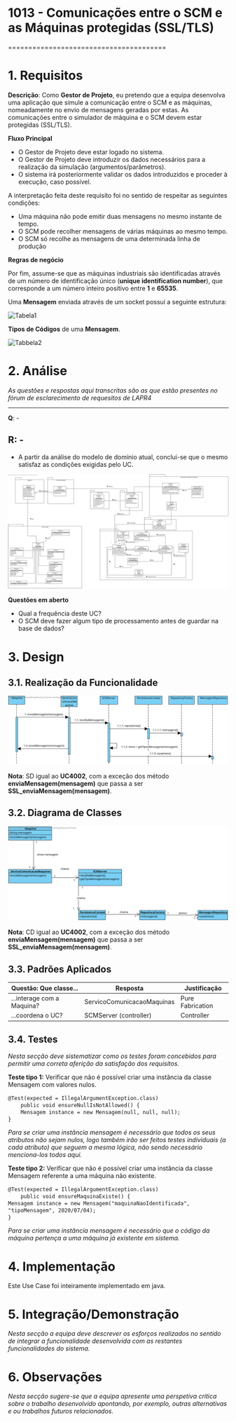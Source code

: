 # 1013 - Comunicações entre o SCM e as Máquinas protegidas (SSL/TLS)
=======================================

# 1. Requisitos

**Descrição**: Como **Gestor de Projeto**, eu pretendo que a equipa desenvolva uma aplicação que simule a comunicação entre o SCM e as máquinas, nomeadamente no envio de mensagens geradas por estas. As comunicações entre o simulador de máquina e o SCM devem estar protegidas (SSL/TLS).

**Fluxo Principal**
* O Gestor de Projeto deve estar logado no sistema.
* O Gestor de Projeto deve introduzir os dados necessários para a realização da simulação (argumentos/parâmetros).
* O sistema irá posteriormente validar os dados introduzidos e proceder à execução, caso possível.

A interpretação feita deste requisito foi no sentido de respeitar as seguintes condições:

* Uma máquina não pode emitir duas mensagens no mesmo instante de tempo.
* O SCM pode recolher mensagens de várias máquinas ao mesmo tempo.
* O SCM só recolhe as mensagens de uma determinada linha de produção

**Regras de negócio**

Por fim, assume-se que as máquinas industriais são identificadas através de um número de identificação único (**unique identification number**), que corresponde a um número inteiro positivo entre **1** e **65535**.

Uma **Mensagem** enviada através de um socket possui a seguinte estrutura:

![Tabela1](https://i.ibb.co/ZVHwTfz/144843.png)

**Tipos de Códigos** de uma **Mensagem**.

![Tabbela2](https://i.ibb.co/cT6hTtk/144943.png)

# 2. Análise
*As questões e respostas aqui transcritas são as que estão presentes no fórum de esclarecimento de requesitos de LAPR4*

--------
**Q**: -

**R**: -
-------

* A partir da análise do modelo de domínio atual, conclui-se que o mesmo satisfaz as condições exigidas pelo UC.

![Modelo_de_Dominio.svg](../Modelo_de_Dominio.svg)

**Questões em aberto**
* Qual a frequência deste UC?
* O SCM deve fazer algum tipo de processamento antes de guardar na base de dados?

# 3. Design

## 3.1. Realização da Funcionalidade

![SD_4002.svg](SD_4002.svg)

**Nota**: SD igual ao **UC4002**, com a exceção dos método **enviaMensagem(mensagem)** que passa a ser **SSL_enviaMensagem(mensagem)**.

## 3.2. Diagrama de Classes


![CD_4002.svg](CD_4002.svg)

**Nota**: CD igual ao **UC4002**, com a exceção dos método **enviaMensagem(mensagem)** que passa a ser **SSL_enviaMensagem(mensagem)**.

## 3.3. Padrões Aplicados

| **Questão: Que classe...**       | **Resposta**                       | **Justificação**                                         |
|----------------------------------|------------------------------------|----------------------------------------------------------|
| ...interage com a Maquina?    | ServicoComunicacaoMaquinas                  | Pure Fabrication                                         |
| ...coordena o UC?                | SCMServer   (controller)       | Controller                                               |

## 3.4. Testes
*Nesta secção deve sistematizar como os testes foram concebidos para permitir uma correta aferição da satisfação dos requisitos.*


**Teste tipo 1:** Verificar que não é possível criar uma instância da classe Mensagem com valores nulos.

	@Test(expected = IllegalArgumentException.class)
		public void ensureNullIsNotAllowed() {
		Mensagem instance = new Mensagem(null, null, null);
	}
*Para se criar uma instância mensagem é necessário que todos os seus atributos não sejam nulos, logo também irão ser feitos testes individuais (a cada atributo) que seguem a mesma lógica, não sendo necessário menciona-los todos aqui.*

**Teste tipo 2:** Verificar que não é possível criar uma instância da classe Mensagem referente a uma máquina não existente.

	@Test(expected = IllegalArgumentException.class)
		public void ensureMaquinaExiste() {
    Mensagem instance = new Mensagem("maquinaNaoIdentificada", "tipoMensagem", 2020/07/04);
	}

*Para se criar uma instância mensagem é necessário que o código da máquina pertença a uma máquina já existente em sistema.*


# 4. Implementação

Este Use Case foi inteiramente implementado em java.

# 5. Integração/Demonstração

*Nesta secção a equipa deve descrever os esforços realizados no sentido de integrar a funcionalidade desenvolvida com as restantes funcionalidades do sistema.*


# 6. Observações

*Nesta secção sugere-se que a equipa apresente uma perspetiva critica sobre o trabalho desenvolvido apontando, por exemplo, outras alternativas e ou trabalhos futuros relacionados.*
